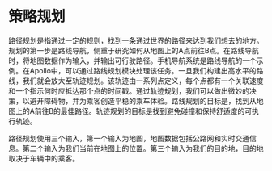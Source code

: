 # 策略规划

路径规划是指通过一定的规则，找到一条通过世界的路径来达到我们想去的地方。规划的第一步是路线导航，侧重于研究如何从地图上的A点前往B点。在路线导航时，将地图数据作为输入，并输出可行驶路径。手机导航系统是路线导航的一个示例。在Apollo中，可以通过路线规划模块处理该任务。一旦我们构建出高水平的路线，我们就会放大至轨迹规划。该轨迹由一系列点定义，每个点都有一个关联速度和一个指示何时应抵达那个点的时间戳。通过轨迹规划，我们可以做出微妙的决策，以避开障碍物，并为乘客创造平稳的乘车体验。路线规划的目标是，找到从地图上的A前往B的最佳路径。轨迹规划的目标是找到避免碰撞和保持舒适度的可执行轨迹。

路径规划使用三个输入，第一个输入为地图，地图数据包括公路网和实时交通信息。第二个输入为我们当前在地图上的位置。第三个输入为我们的目的地，目的地取决于车辆中的乘客。